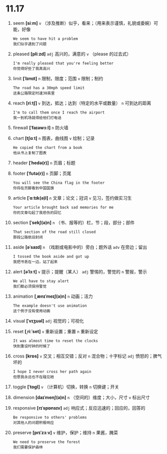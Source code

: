 # 11.17

1. seem **[siːm]** `v` （涉及推断）似乎，看来；（用来表示谨慎，礼貌或委婉）可能，好像

   ```
   We seem to have hit a problem
   我们似乎遇到了问题
   ```

2. pleased **[pliːzd]** `adj` 高兴的，满意的 `v` （please 的过去式）

   ```
   I'm really pleased that you're feeling better
   你觉得好些了我真高兴
   ```

3. limit **[ˈlɪmɪt]** `n` 限制，限度；范围 `v` 限制；制约

   ```
   The road has a 30mph speed limit
   这条公路限定时速30英里
   ```

4. reach **[riːtʃ]** `v` 到达，抵达；达到（特定的水平或数量） `n` 可到达的距离

   ```
   I'm to call them once I reach the airport
   我一到机场就得给他们打电话
   ```

5. firewall **[ˈfaɪəwɔːl]** `n` 防火墙

6. chart **[tʃɑːt]** `n` 图表，曲线图 `v` 绘制；记录

   ```
   He copied the chart from a book
   他从书上复制了图表
   ```

7. header **[ˈhedə(r)]** `n` 页眉；标题

8. footer **[ˈfʊtə(r)]** `n` 页脚；页尾

   ```
   You will see the China flag in the footer
   你将在页脚看到中国国旗
   ```

9. article **[ˈɑːtɪk(ə)l]** `n` 文章；论文；冠词 `v` 见习，签约做实习生

   ```
   Your article brought back sad memories for me
   你的文章勾起了我悲伤的回忆
   ```

10. section **[ˈsekʃ(ə)n]** `n` （书、报等的）栏，节；段，部分；部件

    ```
    That section of the road still closed
    那段公路依旧封闭
    ```

11. aside **[əˈsaɪd]** `n` （戏剧或电影中的）旁白；题外话 `adv` 在旁边；留出

    ```
    I tossed the book aside and got up
    我把书丢在一边，站了起来
    ```

12. alert **[əˈlɜːt]** `v` 提示；提醒（某人） `adj` 警惕的，警觉的 `n` 警报，警示

    ```
    We all have to stay alert
    我们都必须保持警觉
    ```

13. animation **[ˌænɪˈmeɪʃ(ə)n]** `n` 动画；活力

    ```
    The example doesn't use animation
    这个例子没有使用动画
    ```

14. visual **[ˈvɪʒuəl]** `adj` 视觉的；可视化

15. reset **[ˌriːˈset]** `v` 重新设置；重置 `n` 重新设定

    ```
    It was almost time to reset the clocks
    快到重设时钟的时候了
    ```

16. cross **[krɒs]** `v` 交叉；相互交错；反对 `n` 混合物；十字标记 `adj` 愤怒的；脾气坏的

    ```
    I hope I never cross her path again
    但愿我永远也不在碰见她
    ```

17. toggle **[ˈtɒɡl]** `v` （计算机）切换，转换 `n` 切换键；开关

18. dimension **[daɪˈmenʃ(ə)n]** `n` （空间的）维度；大小，尺寸 `v` 标出尺寸

19. responsive **[rɪˈspɒnsɪv]** `adj` 响应式；反应迅速的；回应的，回答的

    ```
    Be responsive to others' problems
    对其他人的问题积极响应
    ```

20. preserve **[prɪˈzɜːv]** `v` 维护，保护；维持 `n` 果酱，腌菜

    ```
    We need to preserve the forest
    我们需要保护森林
    ```

